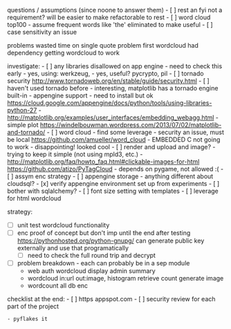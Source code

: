 




questions / assumptions (since noone to answer them)
	- [ ] rest an fyi not a requirement?  will be easier to make refactorable to rest
	- [ ] word cloud top100 - 
		assume frequent words like 'the' eliminated to make useful
	- [ ] case sensitivity an issue


problems
	wasted time on single quote problem
	first wordcloud had dependency
	getting wordcloud to work



investigate:
	- [ ] any libraries disallowed on app engine - need to check this early
		- yes, using: werkzeug, 
		- yes, useful? pycrypto, pil
	- [ ] tornado security
		http://www.tornadoweb.org/en/stable/guide/security.html
	- [ ] haven't used tornado before
		- interesting, matplotlib has a tornado engine built-in
		- appengine support - need to install but ok
			https://cloud.google.com/appengine/docs/python/tools/using-libraries-python-27
		- http://matplotlib.org/examples/user_interfaces/embedding_webagg.html
		- simple plot
			https://windelbouwman.wordpress.com/2013/07/02/matplotlib-and-tornado/
	- [ ] word cloud - find some leverage - security an issue, must be local
		https://github.com/amueller/word_cloud
		- EMBEDDED C not going to work - disappointing! looked cool
		- [ ] render and upload and image?
		- trying to keep it simple (not using mpld3, etc.)
		- http://matplotlib.org/faq/howto_faq.html#clickable-images-for-html
		https://github.com/atizo/PyTagCloud
		- depends on pygame, not allowed :(
	- [ ] assym enc strategy
	- [ ] appengine storage - anything different about cloudsql?
	- [x] verify appengine environment set up from experiments
	- [ ] bother with sqlalchemy?
	- [ ] font size setting with templates
	- [ ] leverage for html wordcloud



strategy:
- [ ] unit test wordcloud functionality
- [ ] enc proof of concept but don't imp until the end after testing
	https://pythonhosted.org/python-gnupg/
	can generate public key externally and use that programatically
	- [ ] need to check the full round trip and decrypt
- [ ] problem breakdown - each can probably be in a sep module
	- web
		auth
		wordcloud display
		admin summary
	- wordcloud in:url  out:image, histogram
		retrieve
		count
		generate image
	- wordcount
		all db
		enc



checklist at the end:
	- [ ] https appspot.com
	- [ ] security review for each part of the project

	- pyflakes it

